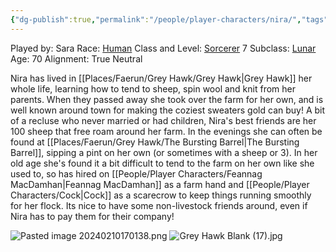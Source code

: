 ```yaml
---
{"dg-publish":true,"permalink":"/people/player-characters/nira/","tags":["Character","Faerun","GreyHawk","PC"]}
---
```


Played by: Sara
Race: [Human](http://dnd5e.wikidot.com/human)
Class and Level: [Sorcerer](http://dnd5e.wikidot.com/sorcerer) 7
Subclass: [Lunar](http://dnd5e.wikidot.com/sorcerer:lunar-sorcery)
Age: 70
Alignment: True Neutral

Nira has lived in [[Places/Faerun/Grey Hawk/Grey Hawk\|Grey Hawk]] her whole life, learning how to tend to sheep, spin wool and knit from her parents. When they passed away she took over the farm for her own, and is well known around town for making the coziest sweaters gold can buy! A bit of a recluse who never married or had children, Nira's best friends are her 100 sheep that free roam around her farm. In the evenings she can often be found at [[Places/Faerun/Grey Hawk/The Bursting Barrel\|The Bursting Barrel]], sipping a pint on her own (or sometimes with a sheep or 3). In her old age she's found it a bit difficult to tend to the farm on her own like she used to, so has hired on [[People/Player Characters/Feannag MacDamhan\|Feannag MacDamhan]] as a farm hand and [[People/Player Characters/Cock\|Cock]] as a scarecrow to keep things running smoothly for her flock. Its nice to have some non-livestock friends around, even if Nira has to pay them for their company!

![Pasted image 20240210170138.png](/img/user/Z_Attachments/Pasted%20image%2020240210170138.png)
![Grey Hawk Blank (17).jpg](/img/user/Z_Attachments/Grey%20Hawk%20Blank%20(17).jpg)